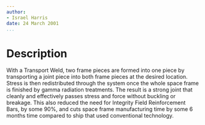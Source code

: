 ```yaml
---
author:
- Israel Harris
date: 24 March 2001
...
```


Description
===========

With a Transport Weld, two frame pieces are formed into one piece by
transporting a joint piece into both frame pieces at the desired
location. Stress is then redistributed through the system once the whole
space frame is finished by gamma radiation treatments. The result is a
strong joint that cleanly and effectively passes stress and force
without buckling or breakage. This also reduced the need for Integrity
Field Reinforcement Bars, by some 90%, and cuts space frame
manufacturing time by some 6 months time compared to ship that used
conventional technology.
